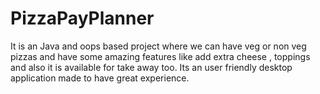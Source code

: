 # PizzaPayPlanner
It is an Java and oops based project where we can have veg or non veg pizzas and have some amazing features like add extra cheese , toppings and also it is available for take away too. Its an user friendly desktop application made to have great experience.
